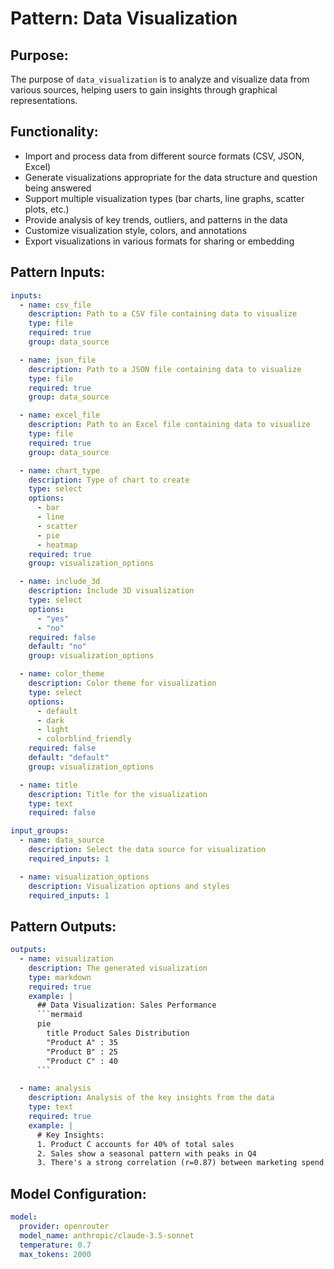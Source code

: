 # Pattern: Data Visualization

## Purpose:

The purpose of `data_visualization` is to analyze and visualize data from various sources, helping users to gain insights through graphical representations.

## Functionality:

* Import and process data from different source formats (CSV, JSON, Excel)
* Generate visualizations appropriate for the data structure and question being answered
* Support multiple visualization types (bar charts, line graphs, scatter plots, etc.)
* Provide analysis of key trends, outliers, and patterns in the data
* Customize visualization style, colors, and annotations
* Export visualizations in various formats for sharing or embedding

## Pattern Inputs:

```yaml
inputs:
  - name: csv_file
    description: Path to a CSV file containing data to visualize
    type: file
    required: true
    group: data_source

  - name: json_file
    description: Path to a JSON file containing data to visualize
    type: file
    required: true
    group: data_source

  - name: excel_file
    description: Path to an Excel file containing data to visualize
    type: file
    required: true
    group: data_source

  - name: chart_type
    description: Type of chart to create
    type: select
    options:
      - bar
      - line
      - scatter
      - pie
      - heatmap
    required: true
    group: visualization_options

  - name: include_3d
    description: Include 3D visualization
    type: select
    options:
      - "yes"
      - "no"
    required: false
    default: "no"
    group: visualization_options

  - name: color_theme
    description: Color theme for visualization
    type: select
    options:
      - default
      - dark
      - light
      - colorblind_friendly
    required: false
    default: "default"
    group: visualization_options

  - name: title
    description: Title for the visualization
    type: text
    required: false

input_groups:
  - name: data_source
    description: Select the data source for visualization
    required_inputs: 1

  - name: visualization_options
    description: Visualization options and styles
    required_inputs: 1
```

## Pattern Outputs:

```yaml
outputs:
  - name: visualization
    description: The generated visualization
    type: markdown
    required: true
    example: |
      ## Data Visualization: Sales Performance
      ```mermaid
      pie
        title Product Sales Distribution
        "Product A" : 35
        "Product B" : 25
        "Product C" : 40
      ```

  - name: analysis
    description: Analysis of the key insights from the data
    type: text
    required: true
    example: |
      # Key Insights:
      1. Product C accounts for 40% of total sales
      2. Sales show a seasonal pattern with peaks in Q4
      3. There's a strong correlation (r=0.87) between marketing spend and sales
```

## Model Configuration:

```yaml
model:
  provider: openrouter
  model_name: anthropic/claude-3.5-sonnet
  temperature: 0.7
  max_tokens: 2000
```
